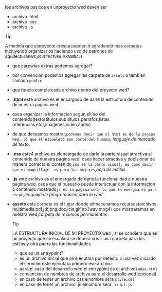 los archivos basicos en unproyecto wed deven ser
- archivo .html
- archivo .css
- archivo .js
  
>[!TIP]
> A medida que elproyecto cresca pueden ir agradando mas carpetas incluyendo organizarlos 
haciendo uso de patrones de aquitectura(`MVC`,`AQUITECTURA EXAGONAL`)
  
- que carpwtas extras podemos agregar?
- por convencion podemos agregar las carpeta de `assets` o tambien llamada `public`

- que funcio cumple cada archivo dentro del proyecto wed?
- **.html** este archivo es el encargado de darle la estructura delcontenido  de nuestra pagina wed ,
-  osea organizar la informacion segun eltipo del contenido(texto(titulos,sub titulos,parrafos,listas referencias,etc),imagenes,video,audio) 
-  de que deceamos mostrar,`podemos decir que el html es de la pagina wed, lo que el esqueleto son parte del humano`, *lenguaje de marcado de texto*.
- **.css** este4 archivo es elencargado de darle la parte visual atractiva al contenido de nuestra pagina wed, osea hacer atractiva y pocisionar de manera correcta el contenido,`css es la parte visual, es como decir que el maquillaje  es para las mujeres`,*hoja de estilos*
 - **.js** este archivo es el encargado de darle la funcionalidad a nuestra pagina wed, osea que el busuario puede interactuar con la informacion o contenido mostrado`js es la pagina wed, lo que la energia es para un pc`,*lenguaje de programacion para la wed*
- **assets** esta carpeta es el lugar donde añmacenamos recursos(archivos multimedia:pdf,jdf,png,doc,icin,gif,np3wav,mpg4) que mostraremos en nuestra wed,*carpeta de recursos permanentes*
  > [!TIP]
  > LA ESTRUCTURA INICIAL DE MI PROYECTO wed , si se condiera que es un proyecto que se escalara se debera crear una carpeta para los estilos y otra paera las funcionalidades
  - que es un entrypoint?
  - es un archivo inicial que se ejecutara por defecto o una vez iniciado el servidor este ejecutara primero ese archivo
  - para el caso del desarrollo wed el entrypoint es el archivo`index.html`
  - convencion de nombres de archivo para el desarrollo wed(opcional)
  - en caso de tener un archivo.css elnombre sera `style.css`
  - en caso de tener un archivo .js elnombre sera `script.js`